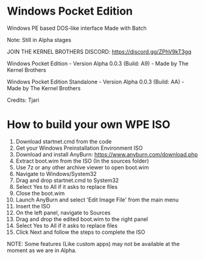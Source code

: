 # Windows Pocket Edition
Windows PE based DOS-like interface
Made with Batch

Note: Still in Alpha stages

JOIN THE KERNEL BROTHERS DISCORD: https://discord.gg/ZPhV9kT3gq


Windows Pocket Edition - Version Alpha 0.0.3 (Build: A9) - Made by The Kernel Brothers

Windows Pocket Edition Standalone - Version Alpha 0.0.3 (Build: AA) - Made by The Kernel Brothers

Credits: Tjari

# How to build your own WPE ISO

1) Download startnet.cmd from the code
2) Get your Windows Preinstallation Environment ISO
3) Download and install AnyBurn: https://www.anyburn.com/download.php
4) Extract boot.wim from the ISO (In the sources folder)
5) Use 7z or any other archive viewer to open boot.wim
6) Navigate to Windows/System32
7) Drag and drop startnet.cmd to System32
8) Select Yes to All if it asks to replace files
9) Close the boot.wim
10) Launch AnyBurn and select 'Edit Image File' from the main menu
11) Insert the ISO
12) On the left panel, navigate to Sources
13) Drag and drop the edited boot.wim to the right panel
14) Select Yes to All if it asks to replace files
15) Click Next and follow the steps to complete the ISO

NOTE: Some features (Like custom apps) may not be available at the moment as we are in Alpha.
